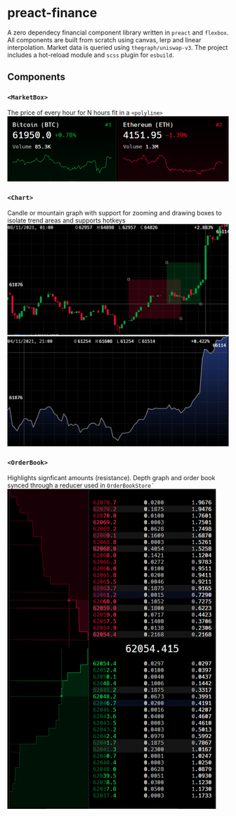# preact-finance
A zero dependecy financial component library written in `preact` and `flexbox`. All components are built from scratch using canvas, lerp and linear interpolation. Market data is queried using `thegraph/uniswap-v3`. The project includes a hot-reload module and `scss` plugin for `esbuild`.

## Components

### `<MarketBox>`
The price of every hour for N hours fit in a `<polyline>`
![market_box](img/market_box.png)

### `<Chart>`
Candle or mountain graph with support for zooming and drawing boxes to isolate trend areas and supports hotkeys
![candle_chart](img/candle_chart.png)
![mountain_chart](img/mountain_chart.png)


### `<OrderBook>`
Highlights signficant amounts (resistance). Depth graph and order book synced through a reducer used in `OrderBookStore´` 
![order-book](img/order_book.png)